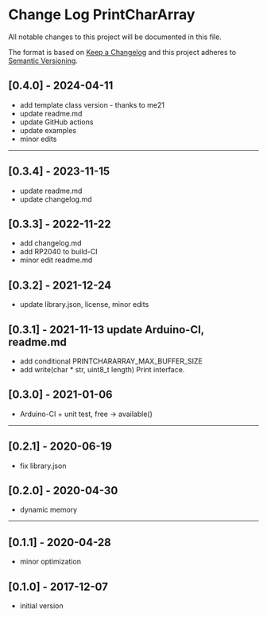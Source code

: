 # Change Log PrintCharArray

All notable changes to this project will be documented in this file.

The format is based on [Keep a Changelog](http://keepachangelog.com/)
and this project adheres to [Semantic Versioning](http://semver.org/).


## [0.4.0] - 2024-04-11
- add template class version - thanks to me21
- update readme.md
- update GitHub actions
- update examples
- minor edits

----

## [0.3.4] - 2023-11-15
- update readme.md
- update changelog.md

## [0.3.3] - 2022-11-22
- add changelog.md
- add RP2040 to build-CI
- minor edit readme.md

## [0.3.2] - 2021-12-24
- update library.json, license, minor edits

## [0.3.1] - 2021-11-13  update Arduino-CI, readme.md
- add conditional PRINTCHARARRAY_MAX_BUFFER_SIZE
- add write(char \* str, uint8_t length) Print interface.

## [0.3.0] - 2021-01-06
- Arduino-CI + unit test, free -> available()

----

## [0.2.1] - 2020-06-19  
- fix library.json

## [0.2.0] - 2020-04-30
- dynamic memory

----

## [0.1.1] - 2020-04-28
- minor optimization

## [0.1.0] - 2017-12-07
- initial version

